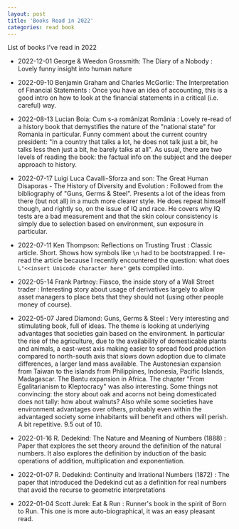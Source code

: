 ```yaml
---
layout: post
title: 'Books Read in 2022'
categories: read book
---
```


List of books I've read in 2022

- 2022-12-01 George & Weedon Grossmith: The Diary of a Nobody
: Lovely funny insight into human nature

- 2022-09-10 Benjamin Graham and Charles McGorlic: The Interpretation of Financial Statements
: Once you have an idea of accounting, this is a good intro on how to look at
the financial statements in a critical (i.e. careful) way.

- 2022-08-13 Lucian Boia: Cum s-a românizat România
: Lovely re-read of a history book that demystifies the nature of the "national
state" for Romania in particular. Funny comment about the current country
president: "In a country that talks a lot, he does not talk just a bit, he
talks less then just a bit, he barely talks at all". As usual, there are two
levels of reading the book: the factual info on the subject and the deeper
approach to history.

- 2022-07-17 Luigi Luca Cavalli-Sforza and son: The Great Human Disaporas - The History of Diversity and Evolution
: Followed from the bibliography of "Guns, Germs & Steel". Presents a lot of
the ideas from there (but not all) in a much more clearer style. He does repeat
himself though, and rightly so, on the issue of IQ and race. He covers why IQ
tests are a bad measurement and that the skin colour consistency is simply due
to selection based on environment, sun exposure in particular.

- 2022-07-11 Ken Thompson: Reflections on Trusting Trust
: Classic article. Short. Shows how symbols like `\n` had to be bootstrapped. I
re-read the article because I recently encountered the question: what does
`L"<<insert Unicode character here"` gets compiled into.

- 2022-05-14 Frank Partnoy: Fiasco, the inside story of a Wall Street trader
: Interesting story about usage of derivatives largely to allow asset managers
to place bets that they should not (using other people money of course).

- 2022-05-07 Jared Diamond: Guns, Germs & Steel
: Very interesting and stimulating book, full of ideas. The theme is looking at
underlying advantages that societies gain based on the environment. In
particular the rise of the agriculture, due to the availability of domesticable
plants and animals, a east-west axis making easier to spread food production
compared to north-south axis that slows down adoption due to climate
differences, a larger land mass available. The Austonesian expansion from
Taiwan to the islands from Philippines, Indonesia, Pacific Islands, Madagascar.
The Bantu expansion in Africa. The chapter "From Egalitarianism to Kleptocracy"
was also interesting. Some things not convincing: the story about oak and
acorns not being domesticated does not tally: how about walnuts? Also while
some societies have environment advantages over others, probably even within
the advantaged society some inhabitants will benefit and others will perish. A
bit repetitive. 9.5 out of 10.

- 2022-01-16 R. Dedekind: The Nature and Meaning of Numbers (1888)
: Paper that explores the set theory around the definition of the natural
numbers. It also explores the definition by induction of the basic operations
of addition, multiplication and exponentiation.

- 2022-01-07 R. Dedekind: Continuity and Irrational Numbers (1872)
: The paper that introduced the Dedekind cut as a definition for real numbers
that avoid the recurse to geometric interpretations

- 2022-01-04 Scott Jurek: Eat & Run
: Runner's book in the spirit of Born to Run. This one is more
auto-biographical, it was an easy pleasant read.

